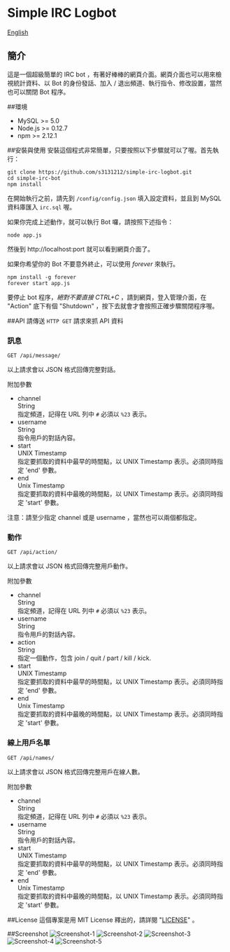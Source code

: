 # Simple IRC Logbot

[English](README_zh.md)

## 簡介
這是一個超級簡單的 IRC bot ，有著好棒棒的網頁介面。網頁介面也可以用來檢視統計資料、以 Bot 的身份發話、加入 / 退出頻道、執行指令、修改設置，當然也可以關閉 Bot 程序。

##環境

*   MySQL >= 5.0
*   Node.js >= 0.12.7
*   npm >= 2.12.1

##安裝與使用
安裝這個程式非常簡單，只要按照以下步驟就可以了喔。首先執行：

```
git clone https://github.com/s3131212/simple-irc-logbot.git
cd simple-irc-bot
npm install
```

在開始執行之前，請先到 `/config/config.json` 填入設定資料，並且到 MySQL 資料庫匯入 `irc.sql` 喔。

如果你完成上述動作，就可以執行 Bot 囉，請按照下述指令：

```
node app.js
```

然後到 http://localhost:port 就可以看到網頁介面了。

如果你希望你的 Bot 不要意外終止，可以使用 _forever_ 來執行。

```
npm install -g forever
forever start app.js
```

要停止 bot 程序，_絕對不要直接 CTRL+C_ ，請到網頁，登入管理介面，在 "Action" 底下有個 "Shutdown" ，按下去就會才會按照正確步驟關閉程序喔。

##API
請傳送 `HTTP GET` 請求來抓 API 資料

### 訊息

```
GET /api/message/
```
以上請求會以 JSON 格式回傳完整對話。

附加參數
*   channel  
	String  
	指定頻道，記得在 URL 列中 `#` 必須以 `%23` 表示。  
*   username  
	String  
	指令用戶的對話內容。  
*   start  
	UNIX Timestamp  
	指定要抓取的資料中最早的時間點，以 UNIX Timestamp 表示。必須同時指定 'end' 參數。  
*   end  
	Unix Timestamp  
	指定要抓取的資料中最晚的時間點，以 UNIX Timestamp 表示。必須同時指定 'start' 參數。  

注意：請至少指定 channel 或是 username ，當然也可以兩個都指定。

### 動作

```
GET /api/action/
```
以上請求會以 JSON 格式回傳完整用戶動作。

附加參數
*   channel  
	String  
	指定頻道，記得在 URL 列中 `#` 必須以 `%23` 表示。  
*   username  
	String  
	指令用戶的對話內容。  
*   action  
	String  
	指定一個動作，包含 join / quit / part / kill / kick.  
*   start  
	UNIX Timestamp  
	指定要抓取的資料中最早的時間點，以 UNIX Timestamp 表示。必須同時指定 'end' 參數。  
*   end  
	Unix Timestamp  
	指定要抓取的資料中最晚的時間點，以 UNIX Timestamp 表示。必須同時指定 'start' 參數。  

### 線上用戶名單

```
GET /api/names/
```
以上請求會以 JSON 格式回傳完整用戶在線人數。

附加參數
*   channel  
	String  
	指定頻道，記得在 URL 列中 `#` 必須以 `%23` 表示。  
*   username  
	String  
	指令用戶的對話內容。  
*   start  
	UNIX Timestamp  
	指定要抓取的資料中最早的時間點，以 UNIX Timestamp 表示。必須同時指定 'end' 參數。  
*   end  
	Unix Timestamp  
	指定要抓取的資料中最晚的時間點，以 UNIX Timestamp 表示。必須同時指定 'start' 參數。 

##License
這個專案是用 MIT License 釋出的，請詳閱 "[LICENSE](LICENSE)" 。

##Screenshot
![Screenshot-1](http://i.imgur.com/HaIw3X5.png)
![Screenshot-2](http://i.imgur.com/19yjq6c.png)
![Screenshot-3](http://i.imgur.com/M7mfWNS.png)
![Screenshot-4](http://i.imgur.com/RPs2VN0.png)
![Screenshot-5](http://i.imgur.com/35dT2rs.png)
